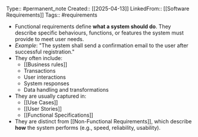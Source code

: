 Type:: #permanent_note
Created:: [[2025-04-13]]
LinkedFrom:: [[Software Requirements]]
Tags:: #requirements

- Functional requirements define **what a system should do**. They describe specific behaviours, functions, or features the system must provide to meet user needs.
- *Example*: "The system shall send a confirmation email to the user after successful registration."
- They often include:
	- [[Business rules]]
	- Transactions
	- User interactions
	- System responses
	- Data handling and transformations
- They are usually captured in:
	- [[Use Cases]]
	- [[User Stories]]
	- [[Functional Specifications]]
- They are distinct from [[Non-Functional Requirements]], which describe **how** the system performs (e.g., speed, reliability, usability).